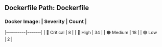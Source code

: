 ## Dockerfile Path: Dockerfile

### Docker Image: | Severity | Count |
|----------|-------|
| 🛑 Critical | 8 |
| 🔴 High | 34 |
| 🟠 Medium | 18 |
| 🟢 Low | 2 |